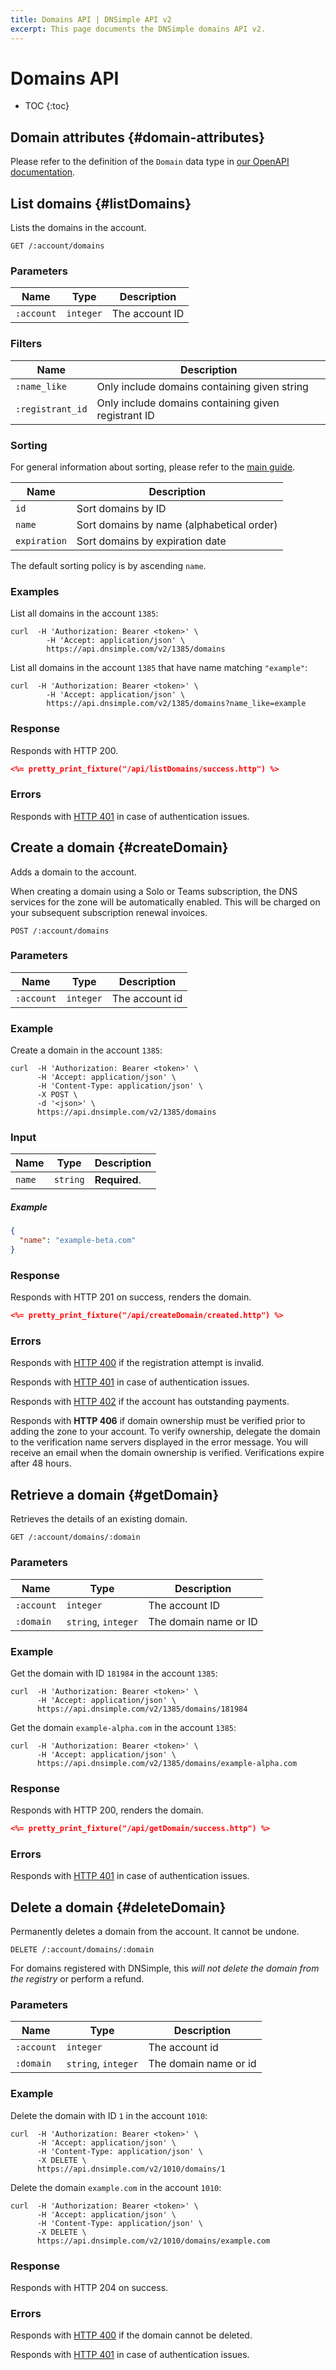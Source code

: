 ```yaml
---
title: Domains API | DNSimple API v2
excerpt: This page documents the DNSimple domains API v2.
---
```


# Domains API

* TOC
{:toc}


## Domain attributes {#domain-attributes}

Please refer to the definition of the `Domain` data type in [our OpenAPI documentation](/v2/openapi.yml).


## List domains {#listDomains}

Lists the domains in the account.

~~~
GET /:account/domains
~~~

### Parameters

Name | Type | Description
-----|------|------------
`:account` | `integer` | The account ID

### Filters

Name | Description
-----|------------
`:name_like` | Only include domains containing given string
`:registrant_id` | Only include domains containing given registrant ID

### Sorting

For general information about sorting, please refer to the [main guide](/v2/#sorting).

Name | Description
-----|------------
`id` | Sort domains by ID
`name` | Sort domains by name (alphabetical order)
`expiration` | Sort domains by expiration date

The default sorting policy is by ascending `name`.

### Examples

List all domains in the account `1385`:

~~~shell
curl  -H 'Authorization: Bearer <token>' \
        -H 'Accept: application/json' \
        https://api.dnsimple.com/v2/1385/domains
~~~

List all domains in the account `1385` that have name matching `"example"`:

~~~shell
curl  -H 'Authorization: Bearer <token>' \
        -H 'Accept: application/json' \
        https://api.dnsimple.com/v2/1385/domains?name_like=example
~~~

### Response

Responds with HTTP 200.

~~~json
<%= pretty_print_fixture("/api/listDomains/success.http") %>
~~~

### Errors

Responds with [HTTP 401](/v2#unauthorized) in case of authentication issues.

## Create a domain {#createDomain}

Adds a domain to the account.

<note>
When creating a domain using a Solo or Teams subscription, the DNS services for the zone will be automatically enabled. This will be charged on your subsequent subscription renewal invoices.
</note>

~~~
POST /:account/domains
~~~

### Parameters

Name | Type | Description
-----|------|------------
`:account` | `integer` | The account id

### Example

Create a domain in the account `1385`:

~~~
curl  -H 'Authorization: Bearer <token>' \
      -H 'Accept: application/json' \
      -H 'Content-Type: application/json' \
      -X POST \
      -d '<json>' \
      https://api.dnsimple.com/v2/1385/domains
~~~

### Input

Name | Type | Description
-----|------|------------
`name` | `string` | **Required**.

##### Example

~~~json
{
  "name": "example-beta.com"
}
~~~

### Response

Responds with HTTP 201 on success, renders the domain.

~~~json
<%= pretty_print_fixture("/api/createDomain/created.http") %>
~~~

### Errors

Responds with [HTTP 400](/v2#bad-request) if the registration attempt is invalid.

Responds with [HTTP 401](/v2#unauthorized) in case of authentication issues.

Responds with [HTTP 402](/v2#payment-required) if the account has outstanding payments.

Responds with **HTTP 406** if domain ownership must be verified prior to adding the zone to your account. To verify ownership, delegate the domain to the verification name servers displayed in the error message. You will receive an email when the domain ownership is verified. Verifications expire after 48 hours.

## Retrieve a domain {#getDomain}

Retrieves the details of an existing domain.

~~~
GET /:account/domains/:domain
~~~

### Parameters

Name | Type | Description
-----|------|------------
`:account` | `integer` | The account ID
`:domain` | `string`, `integer` | The domain name or ID

### Example

Get the domain with ID `181984` in the account `1385`:

    curl  -H 'Authorization: Bearer <token>' \
          -H 'Accept: application/json' \
          https://api.dnsimple.com/v2/1385/domains/181984

Get the domain `example-alpha.com` in the account `1385`:

    curl  -H 'Authorization: Bearer <token>' \
          -H 'Accept: application/json' \
          https://api.dnsimple.com/v2/1385/domains/example-alpha.com

### Response

Responds with HTTP 200, renders the domain.

~~~json
<%= pretty_print_fixture("/api/getDomain/success.http") %>
~~~

### Errors

Responds with [HTTP 401](/v2#unauthorized) in case of authentication issues.


## Delete a domain {#deleteDomain}

Permanently deletes a domain from the account. It cannot be undone.

~~~
DELETE /:account/domains/:domain
~~~

For domains registered with DNSimple, this *will not delete the domain from the registry* or perform a refund.

### Parameters

Name | Type | Description
-----|------|------------
`:account` | `integer` | The account id
`:domain` | `string`, `integer` | The domain name or id

### Example

Delete the domain with ID `1` in the account `1010`:

    curl  -H 'Authorization: Bearer <token>' \
          -H 'Accept: application/json' \
          -H 'Content-Type: application/json' \
          -X DELETE \
          https://api.dnsimple.com/v2/1010/domains/1

Delete the domain `example.com` in the account `1010`:

    curl  -H 'Authorization: Bearer <token>' \
          -H 'Accept: application/json' \
          -H 'Content-Type: application/json' \
          -X DELETE \
          https://api.dnsimple.com/v2/1010/domains/example.com

### Response

Responds with HTTP 204 on success.

### Errors

Responds with [HTTP 400](/v2#bad-request) if the domain cannot be deleted.

Responds with [HTTP 401](/v2#unauthorized) in case of authentication issues.

